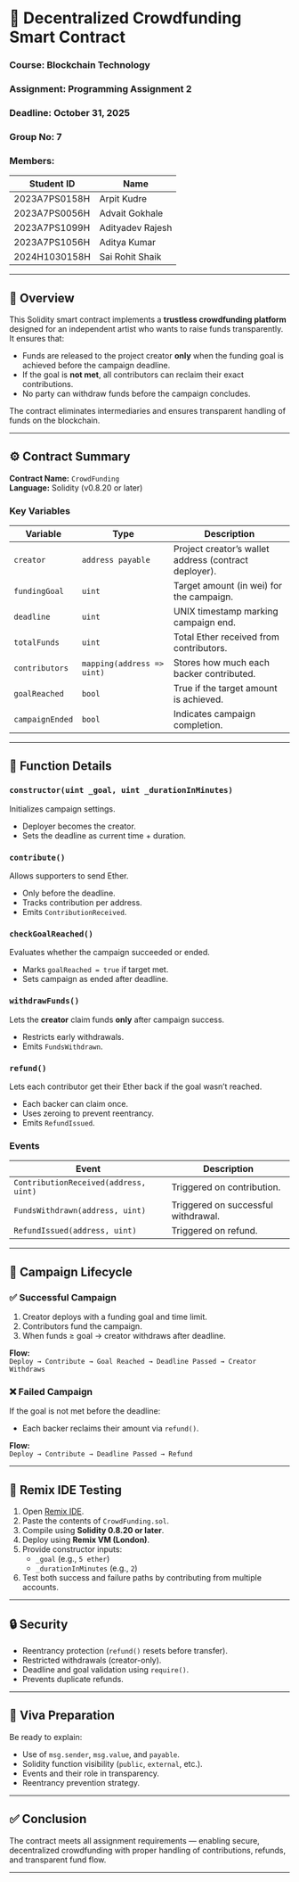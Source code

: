 # 🎨 Decentralized Crowdfunding Smart Contract

### Course: Blockchain Technology  
### Assignment: Programming Assignment 2  
### Deadline: October 31, 2025  
### Group No: 7  
### Members:  

| Student ID | Name |
|-------------|------|
| 2023A7PS0158H | Arpit Kudre |
| 2023A7PS0056H | Advait Gokhale |
| 2023A7PS1099H | Adityadev Rajesh |
| 2023A7PS1056H | Aditya Kumar |
| 2024H1030158H | Sai Rohit Shaik |

---

## 📘 Overview
This Solidity smart contract implements a **trustless crowdfunding platform** designed for an independent artist who wants to raise funds transparently. It ensures that:
- Funds are released to the project creator **only** when the funding goal is achieved before the campaign deadline.
- If the goal is **not met**, all contributors can reclaim their exact contributions.
- No party can withdraw funds before the campaign concludes.

The contract eliminates intermediaries and ensures transparent handling of funds on the blockchain.

---

## ⚙️ Contract Summary

**Contract Name:** `CrowdFunding`  
**Language:** Solidity (v0.8.20 or later)

### Key Variables
| Variable | Type | Description |
|-----------|------|-------------|
| `creator` | `address payable` | Project creator’s wallet address (contract deployer). |
| `fundingGoal` | `uint` | Target amount (in wei) for the campaign. |
| `deadline` | `uint` | UNIX timestamp marking campaign end. |
| `totalFunds` | `uint` | Total Ether received from contributors. |
| `contributors` | `mapping(address => uint)` | Stores how much each backer contributed. |
| `goalReached` | `bool` | True if the target amount is achieved. |
| `campaignEnded` | `bool` | Indicates campaign completion. |

---

## 🧩 Function Details

### `constructor(uint _goal, uint _durationInMinutes)`
Initializes campaign settings.  
- Deployer becomes the creator.  
- Sets the deadline as current time + duration.

### `contribute()`
Allows supporters to send Ether.  
- Only before the deadline.  
- Tracks contribution per address.  
- Emits `ContributionReceived`.

### `checkGoalReached()`
Evaluates whether the campaign succeeded or ended.  
- Marks `goalReached = true` if target met.  
- Sets campaign as ended after deadline.

### `withdrawFunds()`
Lets the **creator** claim funds **only** after campaign success.  
- Restricts early withdrawals.  
- Emits `FundsWithdrawn`.

### `refund()`
Lets each contributor get their Ether back if the goal wasn’t reached.  
- Each backer can claim once.  
- Uses zeroing to prevent reentrancy.  
- Emits `RefundIssued`.

### Events
| Event | Description |
|--------|--------------|
| `ContributionReceived(address, uint)` | Triggered on contribution. |
| `FundsWithdrawn(address, uint)` | Triggered on successful withdrawal. |
| `RefundIssued(address, uint)` | Triggered on refund. |

---

## 🚀 Campaign Lifecycle

### ✅ Successful Campaign
1. Creator deploys with a funding goal and time limit.  
2. Contributors fund the campaign.  
3. When funds ≥ goal → creator withdraws after deadline.  

**Flow:**  
`Deploy → Contribute → Goal Reached → Deadline Passed → Creator Withdraws`

### ❌ Failed Campaign
If the goal is not met before the deadline:  
- Each backer reclaims their amount via `refund()`.

**Flow:**  
`Deploy → Contribute → Deadline Passed → Refund`

---

## 🧪 Remix IDE Testing
1. Open [Remix IDE](https://remix.ethereum.org).  
2. Paste the contents of `CrowdFunding.sol`.  
3. Compile using **Solidity 0.8.20 or later**.  
4. Deploy using **Remix VM (London)**.  
5. Provide constructor inputs:  
   - `_goal` (e.g., `5 ether`)  
   - `_durationInMinutes` (e.g., `2`)  
6. Test both success and failure paths by contributing from multiple accounts.

---

## 🔒 Security
- Reentrancy protection (`refund()` resets before transfer).  
- Restricted withdrawals (creator-only).  
- Deadline and goal validation using `require()`.  
- Prevents duplicate refunds.

---

## 💬 Viva Preparation
Be ready to explain:
- Use of `msg.sender`, `msg.value`, and `payable`.  
- Solidity function visibility (`public`, `external`, etc.).  
- Events and their role in transparency.  
- Reentrancy prevention strategy.

---

## ✅ Conclusion
The contract meets all assignment requirements — enabling secure, decentralized crowdfunding with proper handling of contributions, refunds, and transparent fund flow.

---
